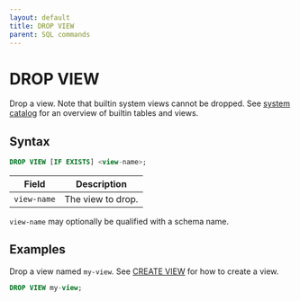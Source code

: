 ```yaml
---
layout: default
title: DROP VIEW
parent: SQL commands
---
```


# DROP VIEW

Drop a view. Note that builtin system views cannot be dropped. See [system
catalog] for an overview of builtin tables and views.

## Syntax

```sql
DROP VIEW [IF EXISTS] <view-name>;
```

| Field       | Description       |
| ----------- | ----------------- |
| `view-name` | The view to drop. |

`view-name` may optionally be qualified with a schema name.

## Examples

Drop a view named `my-view`. See [CREATE VIEW] for how to create a view.

```sql
DROP VIEW my-view;
```

[CREATE VIEW]: /docs/sql-reference/sql-commands/create-view.html
[system catalog]: /docs/sql-reference/system-catalog/
